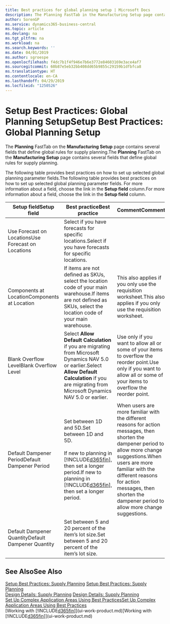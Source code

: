 ```yaml
---
title: Best practices for global planning setup | Microsoft Docs
description: The Planning FastTab in the Manufacturing Setup page contains several fields that define global rules for supply planning.
author: SorenGP
ms.service: dynamics365-business-central
ms.topic: article
ms.devlang: na
ms.tgt_pltfrm: na
ms.workload: na
ms.search.keywords: ''
ms.date: 04/01/2019
ms.author: sgroespe
ms.openlocfilehash: f4dc7b1f4f946e7b6e3772e84603169e3ace4af7
ms.sourcegitcommit: 60b87e5eb32bb408dd65b9855c29159b1dfbfca8
ms.translationtype: HT
ms.contentlocale: en-CA
ms.lasthandoff: 04/29/2019
ms.locfileid: "1250526"
---
```

# <a name="setup-best-practices-global-planning-setup"></a><span data-ttu-id="bee11-103">Setup Best Practices: Global Planning Setup</span><span class="sxs-lookup"><span data-stu-id="bee11-103">Setup Best Practices: Global Planning Setup</span></span>
<span data-ttu-id="bee11-104">The **Planning** FastTab on the **Manufacturing Setup** page contains several fields that define global rules for supply planning.</span><span class="sxs-lookup"><span data-stu-id="bee11-104">The **Planning** FastTab on the **Manufacturing Setup** page contains several fields that define global rules for supply planning.</span></span>  

 <span data-ttu-id="bee11-105">The following table provides best practices on how to set up selected global planning parameter fields.</span><span class="sxs-lookup"><span data-stu-id="bee11-105">The following table provides best practices on how to set up selected global planning parameter fields.</span></span> <span data-ttu-id="bee11-106">For more information about a field, choose the link in the **Setup field** column.</span><span class="sxs-lookup"><span data-stu-id="bee11-106">For more information about a field, choose the link in the **Setup field** column.</span></span>  

|<span data-ttu-id="bee11-107">Setup field</span><span class="sxs-lookup"><span data-stu-id="bee11-107">Setup field</span></span>|<span data-ttu-id="bee11-108">Best practice</span><span class="sxs-lookup"><span data-stu-id="bee11-108">Best practice</span></span>|<span data-ttu-id="bee11-109">Comment</span><span class="sxs-lookup"><span data-stu-id="bee11-109">Comment</span></span>|  
|-----------------|-------------------|-------------|  
|<span data-ttu-id="bee11-110">Use Forecast on Locations</span><span class="sxs-lookup"><span data-stu-id="bee11-110">Use Forecast on Locations</span></span>|<span data-ttu-id="bee11-111">Select if you have forecasts for specific locations.</span><span class="sxs-lookup"><span data-stu-id="bee11-111">Select if you have forecasts for specific locations.</span></span>||  
|<span data-ttu-id="bee11-112">Components at Location</span><span class="sxs-lookup"><span data-stu-id="bee11-112">Components at Location</span></span>|<span data-ttu-id="bee11-113">If items are not defined as SKUs, select the location code of your main warehouse.</span><span class="sxs-lookup"><span data-stu-id="bee11-113">If items are not defined as SKUs, select the location code of your main warehouse.</span></span>|<span data-ttu-id="bee11-114">This also applies if you only use the requisition worksheet.</span><span class="sxs-lookup"><span data-stu-id="bee11-114">This also applies if you only use the requisition worksheet.</span></span>|  
|<span data-ttu-id="bee11-115">Blank Overflow Level</span><span class="sxs-lookup"><span data-stu-id="bee11-115">Blank Overflow Level</span></span>|<span data-ttu-id="bee11-116">Select **Allow Default Calculation** if you are migrating from Microsoft Dynamics NAV 5.0 or earlier.</span><span class="sxs-lookup"><span data-stu-id="bee11-116">Select **Allow Default Calculation** if you are migrating from Microsoft Dynamics NAV 5.0 or earlier.</span></span>|<span data-ttu-id="bee11-117">Use only if you want to allow all or some of your items to overflow the reorder point.</span><span class="sxs-lookup"><span data-stu-id="bee11-117">Use only if you want to allow all or some of your items to overflow the reorder point.</span></span>|  
|<span data-ttu-id="bee11-118">Default Dampener Period</span><span class="sxs-lookup"><span data-stu-id="bee11-118">Default Dampener Period</span></span>|<span data-ttu-id="bee11-119">Set between 1D and 5D.</span><span class="sxs-lookup"><span data-stu-id="bee11-119">Set between 1D and 5D.</span></span><br /><br /> <span data-ttu-id="bee11-120">If new to planning in [!INCLUDE[d365fin](includes/d365fin_md.md)], then set a longer period.</span><span class="sxs-lookup"><span data-stu-id="bee11-120">If new to planning in [!INCLUDE[d365fin](includes/d365fin_md.md)], then set a longer period.</span></span>|<span data-ttu-id="bee11-121">When users are more familiar with the different reasons for action messages, then shorten the dampener period to allow more change suggestions.</span><span class="sxs-lookup"><span data-stu-id="bee11-121">When users are more familiar with the different reasons for action messages, then shorten the dampener period to allow more change suggestions.</span></span>|  
|<span data-ttu-id="bee11-122">Default Dampener Quantity</span><span class="sxs-lookup"><span data-stu-id="bee11-122">Default Dampener Quantity</span></span>|<span data-ttu-id="bee11-123">Set between 5 and 20 percent of the item’s lot size.</span><span class="sxs-lookup"><span data-stu-id="bee11-123">Set between 5 and 20 percent of the item’s lot size.</span></span>||  

## <a name="see-also"></a><span data-ttu-id="bee11-124">See Also</span><span class="sxs-lookup"><span data-stu-id="bee11-124">See Also</span></span>  
 <span data-ttu-id="bee11-125">[Setup Best Practices: Supply Planning](setup-best-practices-supply-planning.md) </span><span class="sxs-lookup"><span data-stu-id="bee11-125">[Setup Best Practices: Supply Planning](setup-best-practices-supply-planning.md) </span></span>  
 <span data-ttu-id="bee11-126">[Design Details: Supply Planning](design-details-supply-planning.md) </span><span class="sxs-lookup"><span data-stu-id="bee11-126">[Design Details: Supply Planning](design-details-supply-planning.md) </span></span>  
 [<span data-ttu-id="bee11-127">Set Up Complex Application Areas Using Best Practices</span><span class="sxs-lookup"><span data-stu-id="bee11-127">Set Up Complex Application Areas Using Best Practices</span></span>](set-up-complex-application-areas-using-best-practices.md)  
 <span data-ttu-id="bee11-128">[Working with [!INCLUDE[d365fin](includes/d365fin_md.md)]](ui-work-product.md)</span><span class="sxs-lookup"><span data-stu-id="bee11-128">[Working with [!INCLUDE[d365fin](includes/d365fin_md.md)]](ui-work-product.md)</span></span>
